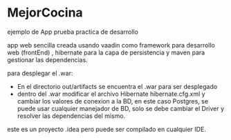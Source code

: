 # MejorCocina
ejemplo de App prueba practica de desarrollo

app web sencilla creada usando vaadin como framework para desarrollo web (frontEnd) , hibernate para la capa de persistencia y maven para gestionar
las dependencias.

para desplegar el .war:
- En el directorio out/artifacts se encuentra el .war para ser desplegado
- dentro del .war modificar el archivo Hibernate hibernate.cfg.xml y cambiar los valores de conexion a la BD, en este caso Postgres, se 
puede usar cualquier manejador de BD, solo se debe cambiar el Driver y resolver las dependencias del mismo.

este es un proyecto .idea pero puede ser compilado en cualquier IDE.
